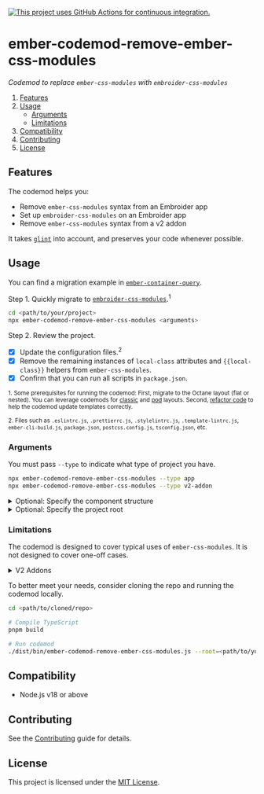 [![This project uses GitHub Actions for continuous integration.](https://github.com/ijlee2/embroider-css-modules/actions/workflows/ci.yml/badge.svg)](https://github.com/ijlee2/embroider-css-modules/actions/workflows/ci.yml)

# ember-codemod-remove-ember-css-modules

_Codemod to replace `ember-css-modules` with `embroider-css-modules`_

1. [Features](#features)
1. [Usage](#usage)
    - [Arguments](#arguments)
    - [Limitations](#limitations)
1. [Compatibility](#compatibility)
1. [Contributing](#contributing)
1. [License](#license)


## Features

The codemod helps you:

- Remove `ember-css-modules` syntax from an Embroider app
- Set up `embroider-css-modules` on an Embroider app
- Remove `ember-css-modules` syntax from a v2 addon

It takes [`glint`](https://typed-ember.gitbook.io/glint/) into account, and preserves your code whenever possible.


## Usage

You can find a migration example in [`ember-container-query`](https://github.com/ijlee2/ember-container-query/pull/167).

Step 1. Quickly migrate to [`embroider-css-modules`](https://github.com/ijlee2/embroider-css-modules).<sup>1</sup>

```sh
cd <path/to/your/project>
npx ember-codemod-remove-ember-css-modules <arguments>
```

Step 2. Review the project.

- [x] Update the configuration files.<sup>2</sup>
- [x] Remove the remaining instances of `local-class` attributes and `{{local-class}}` helpers from `ember-css-modules`.
- [x] Confirm that you can run all scripts in `package.json`.

<sup>1. Some prerequisites for running the codemod: First, migrate to the Octane layout (flat or nested). You can leverage codemods for [classic](https://github.com/ember-codemods/ember-component-template-colocation-migrator) and [pod](https://github.com/ijlee2/ember-codemod-pod-to-octane) layouts. Second, [refactor code](../../docs/refactor-code.md) to help the codemod update templates correctly.</sup>

<sup>2. Files such as `.eslintrc.js`, `.prettierrc.js`, `.stylelintrc.js`, `.template-lintrc.js`, `ember-cli-build.js`, `package.json`, `postcss.config.js`, `tsconfig.json`, etc.</sup>


### Arguments

You must pass `--type` to indicate what type of project you have.

```sh
npx ember-codemod-remove-ember-css-modules --type app
npx ember-codemod-remove-ember-css-modules --type v2-addon
```


<details>

<summary>Optional: Specify the component structure</summary>

By default, an Octane project has the flat component structure. Pass `--component-structure` to indicate otherwise.

```sh
npx ember-codemod-remove-ember-css-modules --component-structure nested
```

</details>

<details>

<summary>Optional: Specify the project root</summary>

Pass `--root` to run the codemod on a project somewhere else (i.e. not in the current directory).

```sh
npx ember-codemod-remove-ember-css-modules --root <path/to/your/project>
```

</details>


### Limitations

The codemod is designed to cover typical uses of `ember-css-modules`. It is not designed to cover one-off cases.

<details>

<summary>V2 Addons</summary>

The codemod updates components only. Please see [Set up CSS modules (v2 addons)](../../docs/written-guides/set-up-css-modules-v2-addons.md) to set up `embroider-css-modules`.

</details>

To better meet your needs, consider cloning the repo and running the codemod locally.

```sh
cd <path/to/cloned/repo>

# Compile TypeScript
pnpm build

# Run codemod
./dist/bin/ember-codemod-remove-ember-css-modules.js --root=<path/to/your/project>
```


## Compatibility

- Node.js v18 or above


## Contributing

See the [Contributing](../../CONTRIBUTING.md) guide for details.


## License

This project is licensed under the [MIT License](LICENSE.md).
